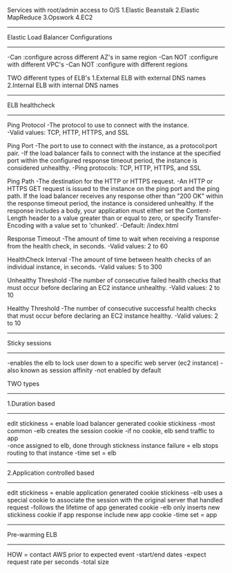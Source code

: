 Services with root/admin access to O/S
1.Elastic Beanstalk
2.Elastic MapReduce
3.Opswork
4.EC2

************************************
Elastic Load Balancer Configurations
************************************
-Can     :configure across different AZ's in same region
-Can NOT :configure with different VPC's
-Can NOT :configure with different regions

TWO different types of ELB's
1.External ELB with external DNS names
2.Internal ELB with internal DNS names

***************
ELB healthcheck
***************
Ping Protocol
-The protocol to use to connect with the instance.  
-Valid values: TCP, HTTP, HTTPS, and SSL

Ping Port
-The port to use to connect with the instance, as a protocol:port pair.
-If the load balancer fails to connect with the instance at the specified port within the configured response timeout period, the instance is considered unhealthy.
-Ping protocols: TCP, HTTP, HTTPS, and SSL

Ping Path
-The destination for the HTTP or HTTPS request.
-An HTTP or HTTPS GET request is issued to the instance on the ping port and the ping path. If the load balancer receives any response other than "200 OK" within the response timeout period, the instance is considered unhealthy. If the response includes a body, your application must either set the Content-Length header to a value greater than or equal to zero, or specify Transfer-Encoding with a value set to 'chunked'.
-Default: /index.html

Response Timeout
-The amount of time to wait when receiving a response from the health check, in seconds.
-Valid values: 2 to 60

HealthCheck Interval
-The amount of time between health checks of an individual instance, in seconds.
-Valid values: 5 to 300

Unhealthy Threshold
-The number of consecutive failed health checks that must occur before declaring an EC2 instance unhealthy.
-Valid values: 2 to 10

Healthy Threshold
-The number of consecutive successful health checks that must occur before declaring an EC2 instance healthy.
-Valid values: 2 to 10

***************
Sticky sessions
***************
-enables the elb to lock user down to a specific web server (ec2 instance)
-also known as session affinity
-not enabled by default

TWO types
****************
1.Duration based
****************
edit stickiness = enable load balancer generated cookie stickiness
-most common
-elb creates the session cookie
-if no cookie, elb send traffic to app  
-once assigned to elb, done through stickness
instance failure = elb stops routing to that instance
-time set = elb

******************************
2.Application controlled based
******************************
edit stickiness = enable application generated cookie stickiness
-elb uses a special cookie to associate the session with the original server that handled request
-follows the lifetime of app generated cookie
-elb only inserts new stickiness cookie if app response include new app cookie
-time set = app

***************
Pre-warming ELB
***************
HOW = contact AWS prior to expected event
-start/end dates
-expect request rate per seconds
-total size
